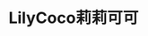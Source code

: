---
title: "LilyCoco莉莉可可"
description: "LilyCoco莉莉可可"
layout: shop
keywords:
  - 美食競賽
  - 台灣美食
  - 美食精選
datePublished: "2025-06-30"
dateModified: "2025-07-06"
city: "台北市"
district: "松山區"
address: "台北市松山區八德路二段346巷7弄42號1樓"
phone: "0227528204"
geo: "25.046715584313066, 121.54588405309856"
google_map: "https://maps.app.goo.gl/egoiDZLq7RqLo72BA"
footinder: "https://footinder.com.tw/%e5%8f%b0%e5%8c%97%e5%b8%82%e6%9d%be%e5%b1%b1%e5%8d%80/362205/"
official: "https://www.instagram.com/lilycoco_tpe"
award:
  - name: "500盤"
    year: "2024"
    entries:
      - dishes:
          - "小牛胸腺 爆米香 肉汁"

---